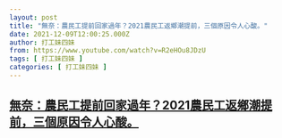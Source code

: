```yaml
---
layout: post
title: "無奈：農民工提前回家過年？2021農民工返鄉潮提前，三個原因令人心酸。"
date: 2021-12-09T12:00:25.000Z
author: 打工妹四妹
from: https://www.youtube.com/watch?v=R2eHOu8JDzU
tags: [ 打工妹四妹 ]
categories: [ 打工妹四妹 ]
---
```

<!--1639051225000-->
[無奈：農民工提前回家過年？2021農民工返鄉潮提前，三個原因令人心酸。](https://www.youtube.com/watch?v=R2eHOu8JDzU)
------

<div>

</div>
